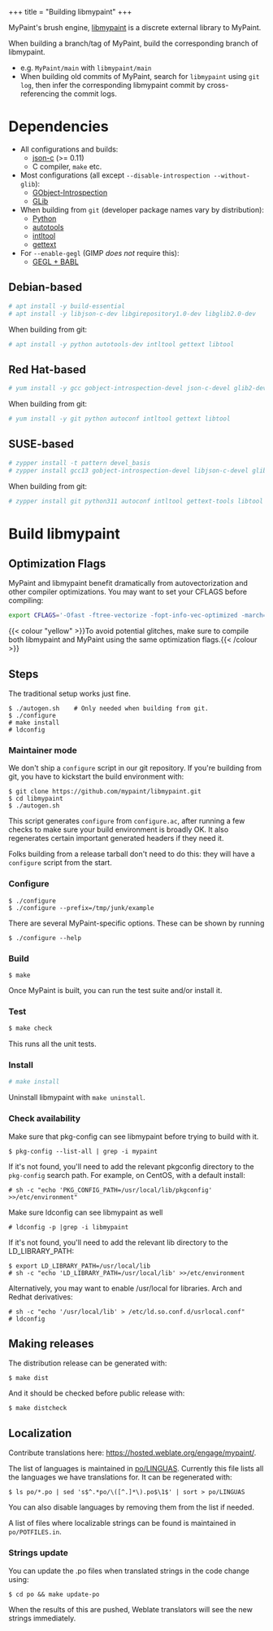+++
title = "Building libmypaint"
+++

MyPaint's brush engine, [libmypaint][libmypaint] is a discrete
external library to MyPaint.<!--more-->

When building a branch/tag of MyPaint, build the corresponding branch of libmypaint.
- e.g. ``MyPaint/main`` with ``libmypaint/main``
- When building old commits of MyPaint, search for `libmypaint` using `git log`,
then infer the corresponding libmypaint commit by cross-referencing the commit logs.

[libmypaint]: https://github.com/mypaint/libmypaint

# Dependencies
- All configurations and builds:
  - [json-c](https://github.com/json-c/json-c/wiki) (>= 0.11)
  - C compiler, `make` etc.
- Most configurations (all except `--disable-introspection --without-glib`):
  - [GObject-Introspection](https://live.gnome.org/GObjectIntrospection)
  - [GLib](https://wiki.gnome.org/Projects/GLib)
- When building from `git` (developer package names vary by distribution):
  - [Python](http://python.org/)
  - [autotools](https://en.wikipedia.org/wiki/GNU_Build_System)
  - [intltool](https://freedesktop.org/wiki/Software/intltool/)
  - [gettext](https://www.gnu.org/software/gettext/gettext.html)
- For `--enable-gegl` (GIMP *does not* require this):
  - [GEGL + BABL](http://gegl.org/)

## Debian-based
```bash
# apt install -y build-essential
# apt install -y libjson-c-dev libgirepository1.0-dev libglib2.0-dev
```
When building from git:
```bash
# apt install -y python autotools-dev intltool gettext libtool
```
## Red Hat-based
```bash
# yum install -y gcc gobject-introspection-devel json-c-devel glib2-devel
```
When building from git:
```bash
# yum install -y git python autoconf intltool gettext libtool
```
## SUSE-based
```bash
# zypper install -t pattern devel_basis
# zypper install gcc13 gobject-introspection-devel libjson-c-devel glib2-devel
```
When building from git:
```bash
# zypper install git python311 autoconf intltool gettext-tools libtool
```

# Build libmypaint

## Optimization Flags
MyPaint and libmypaint benefit dramatically from autovectorization and other compiler
optimizations. You may want to set your CFLAGS before compiling:
```bash
export CFLAGS='-Ofast -ftree-vectorize -fopt-info-vec-optimized -march=native -mtune=native -funsafe-math-optimizations -funsafe-loop-optimizations'
```
{{< colour "yellow" >}}To avoid potential glitches, make sure to compile both libmypaint
and MyPaint using the same optimization flags.{{< /colour >}}

## Steps
The traditional setup works just fine.

    $ ./autogen.sh    # Only needed when building from git.
    $ ./configure
    # make install
    # ldconfig

### Maintainer mode

We don't ship a `configure` script in our git repository. If you're
building from git, you have to kickstart the build environment with:

    $ git clone https://github.com/mypaint/libmypaint.git
    $ cd libmypaint
    $ ./autogen.sh

This script generates `configure` from `configure.ac`, after running a
few checks to make sure your build environment is broadly OK. It also
regenerates certain important generated headers if they need it.

Folks building from a release tarball don't need to do this: they will
have a `configure` script from the start.

### Configure

    $ ./configure
    $ ./configure --prefix=/tmp/junk/example

There are several MyPaint-specific options.
These can be shown by running

    $ ./configure --help

### Build

    $ make

Once MyPaint is built, you can run the test suite and/or install it.

### Test
```bash
$ make check
```

This runs all the unit tests.

### Install
```bash
# make install
```

Uninstall libmypaint with `make uninstall`.

### Check availability
Make sure that pkg-config can see libmypaint before trying to build with it.

    $ pkg-config --list-all | grep -i mypaint

If it's not found, you'll need to add the relevant pkgconfig directory to
the `pkg-config` search path. For example, on CentOS, with a default install:

    # sh -c "echo 'PKG_CONFIG_PATH=/usr/local/lib/pkgconfig' >>/etc/environment"

Make sure ldconfig can see libmypaint as well

    # ldconfig -p |grep -i libmypaint

If it's not found, you'll need to add the relevant lib directory to
the LD_LIBRARY_PATH:
    
    $ export LD_LIBRARY_PATH=/usr/local/lib
    # sh -c "echo 'LD_LIBRARY_PATH=/usr/local/lib' >>/etc/environment

Alternatively, you may want to enable /usr/local for libraries.  Arch and Redhat derivatives:

    # sh -c "echo '/usr/local/lib' > /etc/ld.so.conf.d/usrlocal.conf"
    # ldconfig

## Making releases
The distribution release can be generated with:

    $ make dist

And it should be checked before public release with:

    $ make distcheck

## Localization

Contribute translations here: <https://hosted.weblate.org/engage/mypaint/>.

The list of languages is maintained in [po/LINGUAS](po/LINGUAS).
Currently this file lists all the languages we have translations for.
It can be regenerated with:

    $ ls po/*.po | sed 's$^.*po/\([^.]*\).po$\1$' | sort > po/LINGUAS

You can also disable languages by removing them from the list if needed.

A list of files where localizable strings can be found is maintained
in `po/POTFILES.in`.

### Strings update

You can update the .po files when translated strings in the code change
using:

    $ cd po && make update-po

When the results of this are pushed, Weblate translators will see the
new strings immediately.
